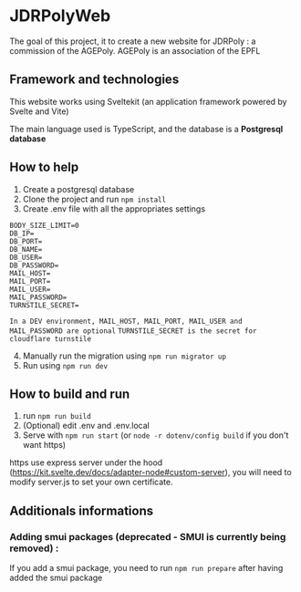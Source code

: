 # JDRPolyWeb
The goal of this project, it to create a new website for JDRPoly : a commission of the AGEPoly. AGEPoly is an association of the EPFL

## Framework and technologies
This website works using Sveltekit (an application framework powered by Svelte and Vite)

The main language used is TypeScript, and the database is a **Postgresql database** 

## How to help
1. Create a postgresql database
2. Clone the project and run `npm install`
3. Create .env file with all the appropriates settings
```
BODY_SIZE_LIMIT=0
DB_IP=
DB_PORT=
DB_NAME=
DB_USER=
DB_PASSWORD=
MAIL_HOST=
MAIL_PORT=
MAIL_USER=
MAIL_PASSWORD=
TURNSTILE_SECRET=
```
`In a DEV environment, MAIL_HOST, MAIL_PORT, MAIL_USER and MAIL_PASSWORD are optional`
`TURNSTILE_SECRET is the secret for cloudflare turnstile`

4. Manually run the migration using `npm run migrator up`
5. Run using `npm run dev`


## How to build and run
1. run `npm run build`
2. (Optional) edit .env and .env.local
3. Serve with `npm run start` (or `node -r dotenv/config build` if you don't want https)

https use express server under the hood (https://kit.svelte.dev/docs/adapter-node#custom-server), 
you will need to modify server.js to set your own certificate.

## Additionals informations

### Adding smui packages (deprecated - SMUI is currently being removed) : 
If you add a smui package, you need to run `npm run prepare` after having added the smui package